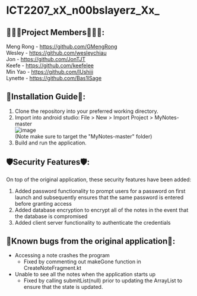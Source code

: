 # ICT2207_xX_n00bslayerz_Xx_

## :family_man_girl_boy:Project Members:family_man_boy_boy::
Meng Rong - https://github.com/GMengRong<br>
Wesley - https://github.com/wesleychiau<br>
Jon - https://github.com/JonTJT<br>
Keefe - https://github.com/keefelee<br>
Min Yao - https://github.com/IUshiii<br>
Lynette - https://github.com/Bas1lSage<br>

## :electric_plug:Installation Guide:electric_plug::
1. Clone the repository into your preferred working directory.
2. Import into android studio: File > New > Import Project > MyNotes-master<br>
![image](https://user-images.githubusercontent.com/23615745/229261117-070e1969-f011-4575-a4a5-657360fa6e42.png)<br>
(Note make sure to target the "MyNotes-master" folder)
3. Build and run the application.

## :shield:Security Features:shield::
On top of the original application, these security features have been added:
1. Added password functionality to prompt users for a password on first launch and subsequently ensures that the same password is entered before granting access
2. Added database encryption to encrypt all of the notes in the event that the database is compromised
3. Added client server functionality to authenticate the credentials

## :space_invader:Known bugs from the original application:space_invader:: 
- Accessing a note crashes the program
  - Fixed by commenting out makeGone function in CreateNoteFragment.kt
- Unable to see all the notes when the application starts up
  - Fixed by calling submitList(null) prior to updating the ArrayList to ensure that the state is updated.


